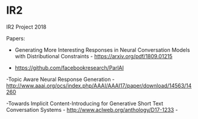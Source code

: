 # IR2
IR2 Project 2018

Papers:

- Generating More Interesting Responses in Neural
Conversation Models with Distributional Constraints  - https://arxiv.org/pdf/1809.01215

- https://github.com/facebookresearch/ParlAI

-Topic Aware Neural Response Generation  - http://www.aaai.org/ocs/index.php/AAAI/AAAI17/paper/download/14563/14260

-Towards Implicit Content-Introducing for Generative Short Text Conversation Systems - http://www.aclweb.org/anthology/D17-1233         - 
